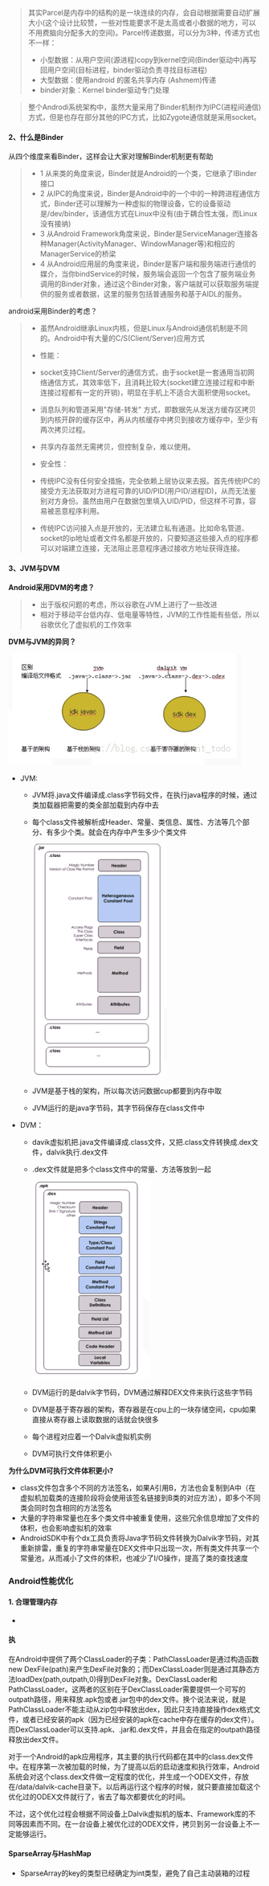 



> 其实Parcel是内存中的结构的是一块连续的内存，会自动根据需要自动扩展大小(这个设计比较赞，一些对性能要求不是太高或者小数据的地方，可以不用费脑向分配多大的空间)。Parcel传递数据，可以分为3种，传递方式也不一样：
>
> - 小型数据：从用户空间(源进程)copy到kernel空间(Binder驱动中)再写回用户空间(目标进程，binder驱动负责寻找目标进程)
> - 大型数据：使用android 的匿名共享内存 (Ashmem)传递
> - binder对象：Kernel binder驱动专门处理



>整个Androdi系统架构中，虽然大量采用了Binder机制作为IPC(进程间通信)方式，但是也存在部分其他的IPC方式，比如Zygote通信就是采用socket。



#### 2、什么是Binder

从四个维度来看Binder，这样会让大家对理解Binder机制更有帮助

> - 1 从来类的角度来说，Binder就是Android的一个类，它继承了IBinder接口
> - 2 从IPC的角度来说，Binder是Android中的一个中的一种跨进程通信方式，Binder还可以理解为一种虚拟的物理设备，它的设备驱动是/dev/binder，该通信方式在Linux中没有(由于耦合性太强，而Linux没有接纳)
> - 3 从Android Framework角度来说，Binder是ServiceManager连接各种Manager(ActivityManager、WindowManager等)和相应的ManagerService的桥梁
> - 4 从Android应用层的角度来说，Binder是客户端和服务端进行通信的媒介，当你bindService的时候，服务端会返回一个包含了服务端业务调用的Binder对象，通过这个Binder对象，客户端就可以获取服务端提供的服务或者数据，这里的服务包括普通服务和基于AIDL的服务。



android采用Binder的考虑？

>* 虽然Android继承Linux内核，但是Linux与Android通信机制是不同的。Android中有大量的C/S(Client/Server)应用方式
>
>* 性能：
>  * socket支持Client/Server的通信方式，由于socket是一套通用当初网络通信方式，其效率低下，且消耗比较大(socket建立连接过程和中断连接过程都有一定的开销)，明显在手机上不适合大面积使用socket。
>  * 消息队列和管道采用"存储-转发" 方式，即数据先从发送方缓存区拷贝到内核开辟的缓存区中，再从内核缓存中拷贝到接收方缓存中，至少有两次拷贝过程。
>  * 共享内存虽然无需拷贝，但控制复杂，难以使用。
>
>* 安全性：
>  * 传统IPC没有任何安全措施，完全依赖上层协议来去报。首先传统IPC的接受方无法获取对方进程可靠的UID/PID(用户ID/进程ID)，从而无法鉴别对方身份。虽然由用户在数据包里填入UID/PID，但这样不可靠，容易被恶意程序利用。
>  * 传统IPC访问接入点是开放的，无法建立私有通道。比如命名管道、socket的ip地址或者文件名都是开放的，只要知道这些接入点的程序都可以对端建立连接，无法阻止恶意程序通过接收方地址获得连接。



#### 3、JVM与DVM

**Android采用DVM的考虑？**

> * 出于版权问题的考虑，所以谷歌在JVM上进行了一些改进
> * 相对于移动平台低内存、低电量等特性，JVM的工作性能有些低，所以谷歌优化了虚拟机的工作效率



**DVM与JVM的异同？**

![1552442950315](assets/1552442950315.png)

* JVM:

  * JVM将.java文件编译成.class字节码文件，在执行java程序的时候，通过类加载器把需要的类全部加载到内存中去

  * 每个class文件被解析成Header、常量、类信息、属性、方法等几个部分、有多少个类。就会在内存中产生多少个类文件

    ![1552443272619](assets/1552443272619.png)

  * JVM是基于栈的架构，所以每次访问数据cup都要到内存中取

  * JVM运行的是java字节码，其字节码保存在class文件中

* DVM：

  * davik虚拟机把.java文件编译成.class文件，又把.class文件转换成.dex文件，dalvik执行.dex文件

  * .dex文件就是把多个class文件中的常量、方法等放到一起

    ![1552443456912](assets/1552443456912.png)

  * DVM运行的是dalvik字节码，DVM通过解释DEX文件来执行这些字节码

  * DVM是基于寄存器的架构，寄存器是在cpu上的一块存储空间，cpu如果直接从寄存器上读取数据的话就会快很多

  * 每个进程对应着一个Dalvik虚拟机实例

  * DVM可执行文件体积更小

  

**为什么DVM可执行文件体积更小?**

* class文件包含多个不同的方法签名，如果A引用B，方法也会复制到A中（在虚拟机加载类的连接阶段将会使用该签名链接到B类的对应方法），即多个不同类会同时包含相同的方法签名
* 大量的字符串常量也在多个类文件中被重复使用，这些冗余信息增加了文件的体积，也会影响虚拟机的效率
* AndroidSDK中有个dx工具负责将Java字节码文件转换为Dalvik字节码，对其重新排雷，重复的字符串常量在DEX文件中只出现一次，所有类文件共享一个常量池，从而减小了文件的体积，也减少了I/O操作，提高了类的查找速度



### Android性能优化

#### 1. 合理管理内存

* 



#### **执**

在Android中提供了两个ClassLoader的子类：PathClassLoader是通过构造函数new DexFile(path)来产生DexFile对象的；而DexClassLoader则是通过其静态方法loadDex(path,outpath,0)得到DexFile对象。DexClassLoader和PathClassLoader。这两者的区别在于DexClassLoader需要提供一个可写的outpath路径，用来释放.apk包或者.jar包中的dex文件。换个说法来说，就是PathClassLoader不能主动从zip包中释放出dex，因此只支持直接操作dex格式文件，或者已经安装的apk（因为已经安装的apk在cache中存在缓存的dex文件）。而DexClassLoader可以支持.apk、.jar和.dex文件，并且会在指定的outpath路径释放出dex文件。



对于一个Android的apk应用程序，其主要的执行代码都在其中的class.dex文件中。在程序第一次被加载的时候，为了提高以后的启动速度和执行效率，Android系统会对这个class.dex文件做一定程度的优化，并生成一个ODEX文件，存放在/data/dalvik-cache目录下。以后再运行这个程序的时候，就只要直接加载这个优化过的ODEX文件就行了，省去了每次都要优化的时间。

不过，这个优化过程会根据不同设备上Dalvik虚拟机的版本、Framework库的不同等因素而不同。在一台设备上被优化过的ODEX文件，拷贝到另一台设备上不一定能够运行。



#### SparseArray与HashMap

* SparseArray的key的类型已经确定为int类型，避免了自己主动装箱的过程